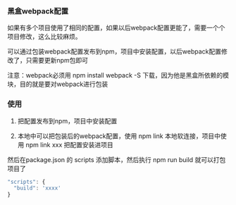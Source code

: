 ### 黑盒webpack配置
如果有多个项目使用了相同的配置，如果以后webpack配置更能了，需要一个个项目修改，这么比较麻烦。

可以通过包装webpack配置发布到npm，项目中安装配置，以后webpack配置修改了，只需要更新npm包即可

注意：webpack必须用 npm install webpack -S 下载，因为他是黑盒所依赖的模块，目的就是要对webpack进行包装

### 使用
1. 把配置发布到npm，项目中安装配置

2. 本地中可以把包装后的webpack配置，使用 npm link 本地软连接，项目中使用 npm link xxx 把配置安装进项目

然后在package.json 的 scripts 添加脚本，然后执行 npm run build 就可以打包项目了
```js
"scripts": {
  "build": 'xxxx'
}
```